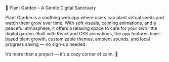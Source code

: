 🌿 Plant Garden – A Gentle Digital Sanctuary

Plant Garden is a soothing web app where users can plant virtual seeds and watch them grow over time. With soft visuals, calming animations, and a peaceful atmosphere, it offers a relaxing space to care for your own little digital garden. Built with React and CSS animations, the app features time-based plant growth, customizable themes, ambient sounds, and local progress saving — no sign-up needed.

It’s more than a project — it’s a cozy corner of calm. 🌸

